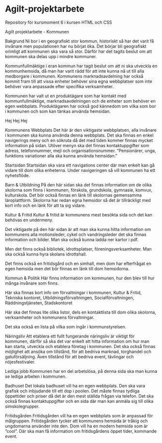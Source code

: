 # Agilt-projektarbete
Repository för kursmoment 6 i kursen HTML och CSS

Agilt projektarbete - Kommunen
 
Bakgrund
Ni bor i en geografiskt stor kommun, historiskt så har det varit få invånare men populationen har nu börjat öka. Det börjar bli geografiskt orimligt att kommunen ska vara så stor. Därför har det tagits beslut om att kommunen ska delas upp i mindre kommuner.

Kommunfullmäktige i eran kommun har tagit beslut om att ni ska utveckla en kommunhemsida, då man har varit rädd för att inte kunna nå ut till alla medborgare i kommunen. Kommunens marknadsavdelning har också kommit fram till att vissa enheter behöver sina egna webbplatser som inte behöver vara anpassade efter specifika verksamheter.

Kommunen har valt ut en produktägare som har kontakt med kommunfullmäktige, marknadsavdelningen och de enheter som behöver en egen webbplats. Produktägaren har också god kännedom om vilka som bor i kommunen och som kan tänkas använda hemsidan.

 Hej Hej Hej


Kommunens Webbplats
Det här är den viktigaste webbplatsen, alla invånare i kommunen ska kunna använda denna webbplats. Det ska finnas en enkel navigerings meny och en sökruta då det med tiden kommer finnas mycket information på sidan. Utöver menyn ska det finnas kontaktuppgifter som adress, telefonnummer, mejl och organisationsnummer.
”Pensionärer, unga, funktions variationer alla ska kunna använda hemsidan.”


Startsidan
Startsidan ska vara ett navigations center där man enkelt kan gå vidare till dom olika enheterna.
Under navigeringen så vill kommunen ha ett nyhetsflöde.


Barn & Utbildning
På den här sidan ska det finnas information om de olika skolorna som finns i kommunen, förskola, grundskola, gymnasie, komvux, kulturskola. Det bör också finnas en länk till skolornas gemensamma läroplattform. Skolorna har redan egna hemsidor så det är tillräckligt med kort info och en länk för att ta sig vidare. 


Kultur & Fritid
Kultur & fritid är kommunens mest besökta sida och det kan behövas en undermeny. 

Det viktigaste på den här sidan är att man ska kunna hitta information om kommunens alla motionsleder, cykel och vandringsleder det ska finnas information och bilder. Man ska också kunna ladda ner kartor i pdf.

Men det finns också bibliotek, idrottsplatser, föreningsverksamheter. Man ska också kunna hyra skolans idrottshall. 

Det finns också en fritidsgård och en simhall, men dom har efterfrågat en egen hemsida men det bör finnas en länk till dom hemsidorna.


Kommun & Politik
Här finns information om kommunen, hur den blev till hur många invånare som finns.

Här ska finnas kort info om förvaltningar i kommunen, Kultur & Fritid, Tekniska kontoret, Utbildningsförvaltningen, Socialförvaltningen, Räddningstjänsten, Stadskontoret

Här ska det finnas lite olika listor, dels en kontaktlista till dom olika skolorna, verksamheter och kommunens förvaltningar.

 Det ska också en lista på vilka som ingår i kommunstyrelsen.


Näringsliv
Att etablera ett fullt fungerande näringsliv är viktigt för kommunen, därför så ska det var enkelt att hitta information om hur man kan starta, utveckla och etablera företag i kommunen. Det ska också finnas möjlighet att ansöka om tillstånd, för att bedriva marknad, torghandel och gatuförsäljning. Även tillstånd för att bedriva event, tävlingar och nöjesfestivaler.


Lediga jobb
Kommunen har en del arbetslösa, på denna sida ska man kunna se lediga arbeten i kommunen.


Badhuset
Det lokala badhuset vill ha en egen webbplats. 
Den ska vara grafisk och inbjudande till ett dop i poolen. Det måste finnas tydliga öppettider och priser då det är den mest ställda frågan via telefon. Det ska också finnas kontaktuppgifter och en sida där man kan anmäla sig till olika simskolegrupper.


Fritidsgården
Fritidsgården vill ha en egen webbplats som är anpassad för målgruppen. 
Fritidsgården tycker att kommunens hemsida är tråkig och ungdomarna använder inte den. Dom vill ha en modern hemsida som är ”cool”. Där ska man få information om fritidsgårdens öppet tider, kommande event. 
